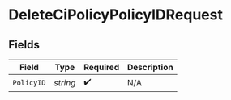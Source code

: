 # DeleteCiPolicyPolicyIDRequest


## Fields

| Field              | Type               | Required           | Description        |
| ------------------ | ------------------ | ------------------ | ------------------ |
| `PolicyID`         | *string*           | :heavy_check_mark: | N/A                |